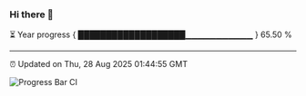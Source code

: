 ### Hi there 👋

⏳ Year progress { ███████████████████▁▁▁▁▁▁▁▁▁▁▁ } 65.50 %

---

⏰ Updated on Thu, 28 Aug 2025 01:44:55 GMT

![Progress Bar CI](https://github.com/liununu/liununu/workflows/Progress%20Bar%20CI/badge.svg)

